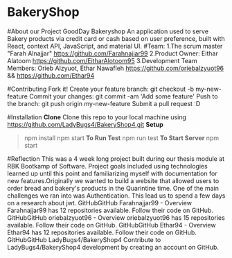 # BakeryShop 
#About our Project
GoodDay Bakeryshop
An application used to serve Bakery products via credit card or cash  based on user preference, built with React, context API, JavaScript, and material UI.
#Team:
1.The scrum master "Farah Alnajjar" https://github.com/Farahnajjar99
2.Product Owner: Eithar Alatoom https://github.com/EitharAlotoom95
3.Development Team Members: Orieb Alzyuot, Ethar Nawafleh    https://github.com/oriebalzyuot96  &&  https://github.com/Ethar94

#Contributing
Fork it!
Create your feature branch: git checkout -b my-new-feature
Commit your changes: git commit -am 'Add some feature'
Push to the branch: git push origin my-new-feature
Submit a pull request :D

#Installation
**Clone**
Clone this repo to your local machine using https://github.com/LadyBugs4/BakeryShop4.git
**Setup**
> npm install
> npm start
**To Run Test**
npm run test
**To Start Server**
npm start

#Reflection
This was a 4 week long project built during our thesis module at RBK Bootkamp  of Software. Project goals included using technologies learned up until this point and familiarizing myself with documentation for new features.Originally we wanted to build a website  that allowed users to order bread and bakery's products  in the Quarintine time.
One of the main challenges we ran into was Authentication. This lead us  to spend a few days on a research about jwt.
GitHubGitHub
Farahnajjar99 - Overview
Farahnajjar99 has 12 repositories available. Follow their code on GitHub.
GitHubGitHub
oriebalzyuot96 - Overview
oriebalzyuot96 has 15 repositories available. Follow their code on GitHub.
GitHubGitHub
Ethar94 - Overview
Ethar94 has 12 repositories available. Follow their code on GitHub.
GitHubGitHub
LadyBugs4/BakeryShop4
Contribute to LadyBugs4/BakeryShop4 development by creating an account on GitHub.
